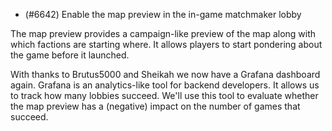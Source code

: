 - (#6642) Enable the map preview in the in-game matchmaker lobby

The map preview provides a campaign-like preview of the map along with which factions are starting where. It allows players to start pondering about the game before it launched.

With thanks to Brutus5000 and Sheikah we now have a Grafana dashboard again. Grafana is an analytics-like tool for backend developers. It allows us to track how many lobbies succeed. We'll use this tool to evaluate whether the map preview has a (negative) impact on the number of games that succeed.
